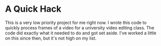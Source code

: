 # A Quick Hack
This is a very low priority project for me right now. I wrote this code to quickly process frames of a video for a university video editing class. The code did exactly what it needed to do and got set aside. I've worked a little on this since then, but it's not high on my list.
